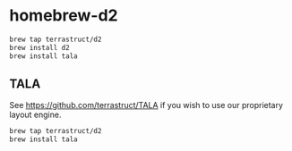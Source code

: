 # homebrew-d2

```sh
brew tap terrastruct/d2
brew install d2
brew install tala
```

## TALA

See https://github.com/terrastruct/TALA if you wish to use our proprietary layout engine.

```sh
brew tap terrastruct/d2
brew install tala
```

